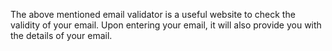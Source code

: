 The above mentioned email validator is a useful website to check the validity of your email. Upon entering your email, it will also provide you with the details of your email.
